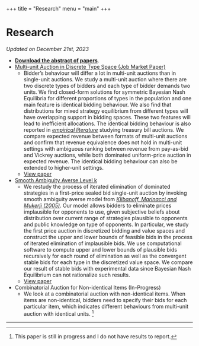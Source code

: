 +++
title = "Research"
menu = "main"
+++

# Research

*Updated on December 21st, 2023*

- [**Download the abstract of papers**](/papers/abstract.pdf).
- [Multi-unit Auction in Discrete Type Space (Job Market Paper)](/papers/jmp.pdf)
    - Bidder’s behaviour will differ a lot in multi-unit auctions than in single-unit auctions. We study a multi-unit auction where there are two discrete types of bidders and each type of bidder demands two units. We find closed-form solutions for symmetric Bayesian Nash Equilibria for different proportions of types in the population and one main feature is identical bidding behaviour. We also find that distributions for mixed strategy equilibrium from different types will have overlapping support in bidding spaces. These two features will lead to inefficient allocations. The identical bidding behaviour is also reported in [*empirical literature*](https://www.jstor.org/stable/10.1086/657948?typeAccessWorkflow=login&seq=20) studying treasury bill auctions. We compare expected revenue between formats of multi-unit auctions and confirm that revenue equivalence does not hold in multi-unit settings with ambiguous ranking between revenue from pay-as-bid and Vickrey auctions, while both dominated uniform-price auction in expected revenue. The identical bidding behaviour can also be extended to higher-unit settings.
    - [View paper](/papers/jmp.pdf)
- [Smooth Ambiguity Averse Level k](/papers/level-k.pdf)
    - We restudy the process of iterated elimination of dominated strategies in a first-price sealed bid single-unit auction by invoking smooth ambiguity averse model from [*Klibanoff, Marinacci and Mukerji (2005)*](https://www.jstor.org/stable/3598753?typeAccessWorkflow=login). Our model allows bidders to eliminate prices implausible for opponents to use, given subjective beliefs about distribution over current range of strategies plausible to opponents and public knowledge on type of opponents. In particular, we study the first price auction in discretized bidding and value spaces and construct the upper and lower bounds of feasible bids in the process of iterated elimination of implausible bids. We use computational software to compute upper and lower bounds of plausible bids recursively for each round of elimination as well as the convergent stable bids for each type in the discretized value space. We compare our result of stable bids with experimental data since Bayesian Nash Equilibrium can not rationalize such results.
    - [View paper](/papers/level-k.pdf)
- Combinatorial Auction for Non-identical Items (In-Progress)
    - We look at a combinatorial auction with non-identical items. When items are non-identical, bidders need to specify their bids for each particular item, which indicates different behaviours from multi-unit auction with identical units. [^1]

[^1]: This paper is still in progress and I do not have results to report.

***
